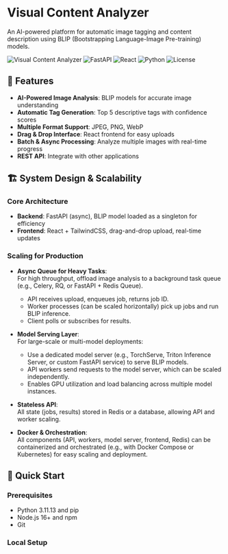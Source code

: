 # Visual Content Analyzer

An AI-powered platform for automatic image tagging and content description using BLIP (Bootstrapping Language-Image Pre-training) models.

![Visual Content Analyzer](https://img.shields.io/badge/AI-Image%20Analysis-blue) ![FastAPI](https://img.shields.io/badge/FastAPI-0.104.1-green) ![React](https://img.shields.io/badge/React-18.x-blue) ![Python](https://img.shields.io/badge/Python-3.8%2B-yellow) ![License](https://img.shields.io/badge/License-MIT-lightgrey)

## 🌟 Features

- **AI-Powered Image Analysis**: BLIP models for accurate image understanding
- **Automatic Tag Generation**: Top 5 descriptive tags with confidence scores
- **Multiple Format Support**: JPEG, PNG, WebP
- **Drag & Drop Interface**: React frontend for easy uploads
- **Batch & Async Processing**: Analyze multiple images with real-time progress
- **REST API**: Integrate with other applications

## 🏗️ System Design & Scalability

### Core Architecture

- **Backend**: FastAPI (async), BLIP model loaded as a singleton for efficiency
- **Frontend**: React + TailwindCSS, drag-and-drop upload, real-time updates

### Scaling for Production

- **Async Queue for Heavy Tasks**:  
  For high throughput, offload image analysis to a background task queue (e.g., Celery, RQ, or FastAPI + Redis Queue).  
  - API receives upload, enqueues job, returns job ID.
  - Worker processes (can be scaled horizontally) pick up jobs and run BLIP inference.
  - Client polls or subscribes for results.

- **Model Serving Layer**:  
  For large-scale or multi-model deployments:
  - Use a dedicated model server (e.g., TorchServe, Triton Inference Server, or custom FastAPI service) to serve BLIP models.
  - API workers send requests to the model server, which can be scaled independently.
  - Enables GPU utilization and load balancing across multiple model instances.

- **Stateless API**:  
  All state (jobs, results) stored in Redis or a database, allowing API and worker scaling.

- **Docker & Orchestration**:  
  All components (API, workers, model server, frontend, Redis) can be containerized and orchestrated (e.g., with Docker Compose or Kubernetes) for easy scaling and deployment.

## 🚀 Quick Start

### Prerequisites

- Python 3.11.13 and pip
- Node.js 16+ and npm
- Git

### Local Setup